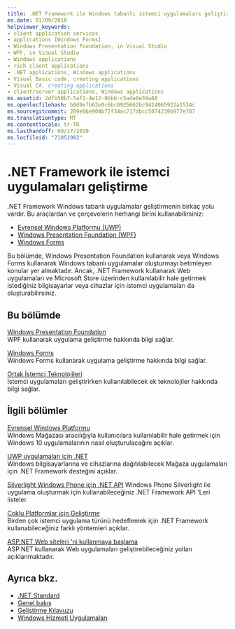```yaml
---
title: .NET Framework ile Windows tabanlı istemci uygulamaları geliştirme
ms.date: 01/09/2018
helpviewer_keywords:
- client application services
- applications [Windows Forms]
- Windows Presentation Foundation, in Visual Studio
- WPF, in Visual Studio
- Windows applications
- rich client applications
- .NET applications, Windows applications
- Visual Basic code, creating applications
- Visual C#, creating applications
- client/server applications, Windows applications
ms.assetid: 2dfb50b7-5af2-4e12-9bbb-c5ade0e39a68
ms.openlocfilehash: b9d9efb62e0c6bc0925662bc9424065922a1534c
ms.sourcegitcommit: 289e06e904b72f34ac717dbcc5074239b977e707
ms.translationtype: MT
ms.contentlocale: tr-TR
ms.lasthandoff: 09/17/2019
ms.locfileid: "71051982"
---
```

# <a name="developing-client-applications-with-the-net-framework"></a>.NET Framework ile istemci uygulamaları geliştirme

.NET Framework Windows tabanlı uygulamalar geliştirmenin birkaç yolu vardır. Bu araçlardan ve çerçevelerin herhangi birini kullanabilirsiniz: 

- [Evrensel Windows Platformu (UWP)](https://developer.microsoft.com/windows/apps)
- [Windows Presentation Foundation (WPF)](./wpf/index.md)
- [Windows Forms](./winforms/index.md)

Bu bölümde, Windows Presentation Foundation kullanarak veya Windows Forms kullanarak Windows tabanlı uygulamalar oluşturmayı betimleyen konular yer almaktadır. Ancak, .NET Framework kullanarak Web uygulamaları ve Microsoft Store üzerinden kullanılabilir hale getirmek istediğiniz bilgisayarlar veya cihazlar için istemci uygulamaları da oluşturabilirsiniz.
 
## <a name="in-this-section"></a>Bu bölümde

[Windows Presentation Foundation](./wpf/index.md)  
WPF kullanarak uygulama geliştirme hakkında bilgi sağlar.

[Windows Forms](./winforms/index.md)  
Windows Forms kullanarak uygulama geliştirme hakkında bilgi sağlar.

[Ortak İstemci Teknolojileri](./common-client-technologies/index.md)  
İstemci uygulamaları geliştirirken kullanılabilecek ek teknolojiler hakkında bilgi sağlar.

## <a name="related-sections"></a>İlgili bölümler

[Evrensel Windows Platformu](https://developer.microsoft.com/windows/apps)  
Windows Mağazası aracılığıyla kullanıcılara kullanılabilir hale getirmek için Windows 10 uygulamalarının nasıl oluşturulacağını açıklar.

[UWP uygulamaları için .NET](https://msdn.microsoft.com/library/windows/apps/mt185501.aspx)  
Windows bilgisayarlarına ve cihazlarına dağıtılabilecek Mağaza uygulamaları için .NET Framework desteğini açıklar.

[Silverlight Windows Phone için .NET API](https://docs.microsoft.com/previous-versions/windows/apps/jj207211\(v=vs.105\))  
Windows Phone Silverlight ile uygulama oluşturmak için kullanabileceğiniz .NET Framework API 'Leri listeler.
  
[Çoklu Platformlar için Geliştirme](../standard/cross-platform/index.md)  
Birden çok istemci uygulama türünü hedeflemek için .NET Framework kullanabileceğiniz farklı yöntemleri açıklar.

[ASP.NET Web siteleri 'ni kullanmaya başlama](https://www.asp.net/get-started/websites)  
ASP.NET kullanarak Web uygulamaları geliştirebileceğiniz yolları açıklanmaktadır.

## <a name="see-also"></a>Ayrıca bkz.

- [.NET Standard](../standard/net-standard.md)
- [Genel bakış](./get-started/overview.md)
- [Geliştirme Kılavuzu](./development-guide.md)
- [Windows Hizmeti Uygulamaları](./windows-services/index.md)
